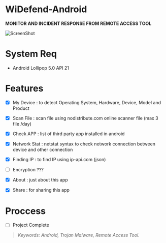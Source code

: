 # WiDefend-Android

**MONITOR AND INCIDENT RESPONSE FROM REMOTE ACCESS TOOL**



![ScreenShot](https://github.com/wishihab/WiDefend-Android/blob/master/WiDefendAndroid.JPG)

# System Req

- Android Lollipop 5.0 API 21

# Features

- [x] My Device : to detect Operating System, Hardware, Device, Model and Product
- [x] Scan File : scan file using nodistribute.com online scanner file (max 3 file /day)
- [x] Check APP : list of third party app installed in android
- [x] Network Stat : netstat syntax to check network connection between device and other connection
- [x] Finding IP : to find IP using ip-api.com (json)
- [ ] Encryption ???
- [x] About : just about this app
- [x] Share : for sharing this app


# Proccess

- [ ] Project Complete



> *Keywords: Android, Trojan Malware, Remote Access Tool.*

